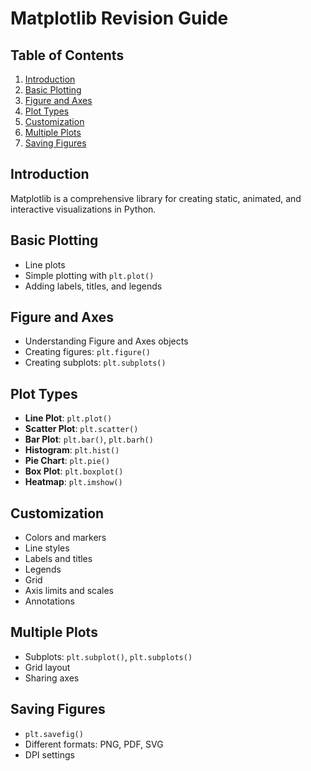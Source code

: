 # Matplotlib Revision Guide

## Table of Contents
1. [Introduction](#introduction)
2. [Basic Plotting](#basic-plotting)
3. [Figure and Axes](#figure-and-axes)
4. [Plot Types](#plot-types)
5. [Customization](#customization)
6. [Multiple Plots](#multiple-plots)
7. [Saving Figures](#saving-figures)

## Introduction
Matplotlib is a comprehensive library for creating static, animated, and interactive visualizations in Python.

## Basic Plotting
- Line plots
- Simple plotting with `plt.plot()`
- Adding labels, titles, and legends

## Figure and Axes
- Understanding Figure and Axes objects
- Creating figures: `plt.figure()`
- Creating subplots: `plt.subplots()`

## Plot Types
- **Line Plot**: `plt.plot()`
- **Scatter Plot**: `plt.scatter()`
- **Bar Plot**: `plt.bar()`, `plt.barh()`
- **Histogram**: `plt.hist()`
- **Pie Chart**: `plt.pie()`
- **Box Plot**: `plt.boxplot()`
- **Heatmap**: `plt.imshow()`

## Customization
- Colors and markers
- Line styles
- Labels and titles
- Legends
- Grid
- Axis limits and scales
- Annotations

## Multiple Plots
- Subplots: `plt.subplot()`, `plt.subplots()`
- Grid layout
- Sharing axes

## Saving Figures
- `plt.savefig()`
- Different formats: PNG, PDF, SVG
- DPI settings

